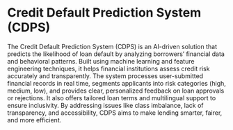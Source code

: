 # Credit Default Prediction System (CDPS)


The Credit Default Prediction System (CDPS) is an AI-driven solution that predicts the likelihood of loan default by analyzing borrowers’ financial data and behavioral patterns. Built using machine learning and feature engineering techniques, it helps financial institutions assess credit risk accurately and transparently. The system processes user-submitted financial records in real time, segments applicants into risk categories (high, medium, low), and provides clear, personalized feedback on loan approvals or rejections. It also offers tailored loan terms and multilingual support to ensure inclusivity. By addressing issues like class imbalance, lack of transparency, and accessibility, CDPS aims to make lending smarter, fairer, and more efficient.








